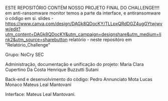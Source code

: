 ESTE REPOSITÓRIO CONTÉM NOSSO PROJETO FINAL DO CHALLENGE!!!!
em anti-ransomware monitor temos a parte da interface, e antiransomware o código em si.
slides - https://www.canva.com/design/DAGk8QDocKY/TLLpxQRdDGZ4ugGYtwjwvw/edit?utm_content=DAGk8QDocKY&utm_campaign=designshare&utm_medium=link2&utm_source=sharebutton
relatório - neste repositóro em "Relatório_Challenge"

Grupo: NoCry SEC

Administração, documentação e unificação do projeto:
  Maria Clara Cupertino Da Costa 
  Henrique Buzzutti Sutani

Back-end e desenvolvimento do código:
  Pedro Annunciato Mota 
  Lucas Monaco
  Mateus Leal Mantovani

Interface:
    Mateus Leal Mantovani.
